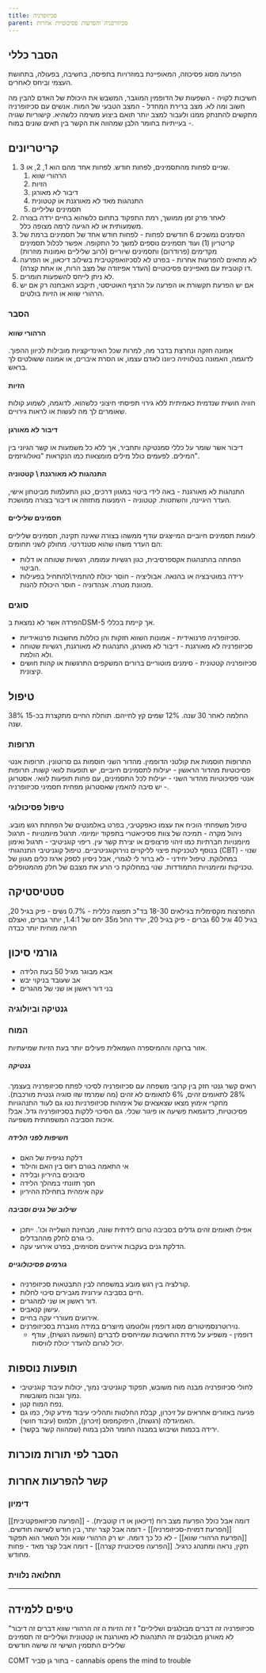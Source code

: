 ```yaml
---
title: סכיזופרניה
parent: סכיזורפניה והפרעות פסיכוטיות אחרות
---
```


## הסבר כללי 
הפרעה מסוג פסיכוזה, המאופיינת במוזרויות בתפיסה, בחשיבה, בפעולה, בתחושת העצמי וביחס לאחרים.

חשיבות לקויה - השפעות של הדופמין המוגבר, המשבש את היכולת של האדם להבין מה חשוב ומה לא.
מצב ברירת המחדל - המצב הטבעי של המוח. אנשים עם סכיזופרניה מתקשים להתנתק ממנו ולעבור למצב יותר תואם ביצוע משימה כלשהיא.
קישוריות שגויה - בעייתיות בחומר הלבן שמהווה את הקשר בין תאים שונים במוח.
## קריטריונים
1. שניים לפחות מהתסמינים, לפחות חודש. לפחות אחד מהם הוא 1, 2, או 3.
	1. הרהורי שווא
	2. הזיות
	3. דיבור לא מאורגן
	4. התנהגות מאד לא מאורגנת או קטטונית
	5. תסמינים שליליים
2. לאחר פרק זמן ממושך, רמת התפקוד בתחום כלשהוא בחיים ירדה בצורה משמעותית או לא הגיעה לרמה מצופה כלל.
3. הסימנים נמשכים 6 חודשים לפחות - לפחות חודש אחד של תסמינים ברמת של קריטריון (1) ועוד תסמינים נוספים למשך כל התקופה. אפשר לכלול תסמינים מקדימים (פרודרום) ותסמינים שיוריים (לרוב שליליים ואמונות מוזרות)
4. לא מתאים להפרעות אחרות - בפרט לא לסכיזואפקטיבית בשילוב דיכאון, או הפרעה דו קוטבית עם מאפיינים פסיכוטיים (העדר אפיזודה של מצב הרוח, או אחת קצרה).
5. לא ניתן לייחס להשפעות חומרים.
6. אם יש הפרעת תקשורת או הפרעה על הרצף האוטיסטי, תיקבע האבחנה רק אם יש הרהורי שווא או הזיות בולטים.
### הסבר

#### הרהורי שווא
אמונה חזקה ונחרצת בדבר מה, למרות שכל האינדיקציות מובילות לכיוון ההפוך. לדוגמה, האמונה בטלוויזיה כיוונו לאדם עצמו, או הסרת איברים, או אמונה ששולטים לך בראש.
#### הזיות
חוויה חושית שנדמית כאמיתית ללא גירוי תפיסתי חיצוני כלשהוא. לדוגמה, לשמוע קולות שאומרים לך מה לעשות או לראות גירויים.
#### דיבור לא מאורגן
דיבור אשר שומר על כללי סמנטיקה ותחביר, אך ללא כל משמעות או קשר הגיוני בין המילים. לפעמים כולל מילים מומצאות כמו הנקראות "נאולוגיזמים".
#### התנהגות לא מאורגנת \ קטטוניה
התנהגות לא מאורגנת - באה לידי ביטוי במגוון דרכים, כגון התעלמות מביטחון אישי, העדר היגיינה, והשתטות.
קטטוניה - הימנעות מתזוזה או דיבור בצורה ממושכת.
#### תסמינים שליליים
לעומת תסמינים חיוביים המייצגים עודף ממשהו בצורה שאינה תקינה, תסמינים שליליים הם העדר משהו שהוא סטנדרטי. 
מחולק לשני תחומים:
*  הפחתה בהתנהגות אקספרסיבית, כגון רגשיות עמומה, רגשיות שטוחה או דלות הביטוי.
* ירידה במוטיבציה או בהנאה.
אבוליציה - חוסר יכולת להתמיד\להתחיל בפעילות מכוונת מטרה.
אנהדוניה - חוסר היכולת להנות.

### סוגים
הפרדה אשר לא נמצאת בDSM-5 אך קיימת בכללי.
* סכיזופרניה פרנואידית - אמונות השווא חזקות והן כוללות מחשבות פרנואידיות.
* סכיזופרניה לא מאורגנת - דיבור לא מאורגן, התנהגות לא מאורגנת, רגשיות שטוחה ולא הולמת.
* סכיזופרניה קטטונית - סימנים מוטוריים ברורים המשקפים התרגשות או קהות חושים קיצונית.
## טיפול
38% החלמה לאחר 30 שנה. 12% שמים קץ לחייהם. 
תוחלת החיים מתקצרת בכ-15 שנה.

### תרופות
התרופות חוסמות את קולטני הדופמין. מהדור השני חוסמות גם סרוטונין.
תרופות אנטי פסיכוטיות מהדור הראשון - יעילות לתסמינים חיוביים, יש תופעות לוואי קשות.
תרופות אנטי פסיכוטיות מהדור השני - יעילות לכל התסמינים, עם פחות תופעות לוואי.
אסטרוגן - יש סיבה להאמין שאסטרוגן מפחית תסמיני סכיזופרניה.
### טיפול פסיכולוגי
טיפול משפחתי הוכיח את עצמו כאפקטיבי, בפרט באלמנטים של הפחתת רגש מובע.
ניהול מקרה - תמיכה של צוות פסיכיאטרי בתפקוד יומיומי.
תרגול מיומנויות - תרגול מיומנויות חברתיות כמו זיהוי פרצופים או יצירת קשר עין.
ריפוי קוגניטיבי - תרגול ואימון בנוסף לטכניקות פיצוי לליקויים נוירוקוגניטיביים.
טיפול קוגניטיבי התנהגותי (CBT) - שנוי במחלוקת.
טיפול יחידני - לא ברור לי לגמרי, אבל ניסיון לספק ארגז כלים מגוון של טכניקות ומיומנויות התמודדות. שנוי במחלוקת כי הרע את מצבם של חלק מהמטופלים.

## סטטיסטיקה
התפרצות מקסימלית בגילאים 18-30 בד"כ
תפוצה כללית - 0.7%
נשים - פיק בגיל 20, בגיל 40 וגיל 60
גברים - פיק בגיל 20, יורד החל מ35
יחס של 1.4:1, יותר גברים, ואצלם חריגה מוחית יותר כבדה
## גורמי סיכון
* אבא מבוגר מגיל 50 בעת הלידה
* אב שעובד בניקוי יבש
* בני דור ראשון או שני של מהגרים
### גנטיקה וביולוגיה
### המוח
אזור ברוקה וההמיספרה השמאלית פעילים יותר בעת הזיות שמיעתיות.
##### גנטיקה
רואים קשר גנטי חזק בין קרובי משפחה עם סכיזופרניה לסיכוי לפתח סכיזופרניה בעצמך. 28% לתאומים זהים, 6% לתאומים לא זהים (מה שמרמז שזו סוגיה גנטית מורכבת).
מחקרי אימוץ מצאו שצאצאים של אימהות סכיזופרניות נטו גם לעוד התנהגויות פסיכוטיות, כדוגמאת פשיעה או פיגור שכלי. גם הסיכוי ללקות בסכיזופרניה גדל. אבל! איכות הסביבה המשפחתית משפיעה.
##### חשיפות לפני הלידה
* דלקת נגיפית של האם
* אי התאמה בגורם רזוס בין האם והילוד
* סיבוכים בהיריון ובלידה
* חסך תזונתי במהלך הלידה
* עקה אימהית בתחילת ההיריון
##### שילוב של גנים וסביבה
* אפילו תאומים זהים גדלים בסביבה טרום לידתית שונה, מבחינת השלייה וכו'. ייתכן כי גורם לחלק מההבדלים.
* הדלקת גנים בעקבות אירועים מסוימים, בפרט אירועי עקה.
##### גורמים פסיכולוגיים
- קורלציה בין רגש מובע במשפחה לבין התבטאות סכיזופרניה.
- חיים בסביבה עירונית מגבירים סיכוי לחלות.
- דור ראשון או שני למהגרים.
- עישון קנאביס.
- אירועים מעוררי עקה בחיים.
- נוירוטרנסמיטורים מסוג דופמין וגלוטמט מיוצרים במידה מוגברת בסכיזופרנים.
	- דופמין - משפיע על מידת החשיבות שמייחסים לדברים (השפעה רגשית), עודף יכול לגרום להעדר יכולת לוויסות.
## תופעות נוספות
- לחולי סכיזופרניה מבנה מוח משובש, תפקוד קוגניטיבי נמוך, יכולות עיבוד קוגניטיבי נמוך וגבוה משובשות.
- נפח המוח קטן.
- פגיעה באזורים אחראים על זיכרון, קבלת החלטות ותהליכי עיבוד מידע קולי, כמו גם האמיגדלה (רגשות), היפוקמפוס (זיכרון), תלמוס (עיבוד חושי).
- ירידה בכמות ושיבוש במבנה החומר הלבן במוח (שמהווה קשר בקשר).
## הסבר לפי תורות מוכרות


## קשר להפרעות אחרות

### דימיון
[[הפרעה סכיזואפקטיבית]] - דומה אבל כולל הפרעת מצב רוח (דיכאון או דו קוטבית).
[[הפרעת דמוית-סכיזופרניה]] - דומה אבל קצר יותר, בין חודש לשישה חודשים.
[[הפרעת הרהורי שווא]] - לא כל כך דומה. יש רק הרהורי שווא וכל השאר הוא תפקוד תקין, נראה ומתנהג כרגיל.
[[הפרעה פסיכוטית קצרה]] - דומה אבל קצר מאד - פחות מחודש.
### תחלואה נלווית
___
## טיפים ללמידה
"סכיזופרניה זה דברים מבולגנים ושליליים"
ז זה הזיות ה זה הרהורי שווא דברים זה דיבור לא מאורגן מבולגנים זה התנהגות לא מאורגנת או קטטונית ושליליים זה תסמינים שליליים
התסמין השישי זה שישה חודשים


COMT בתור גן סביר - cannabis opens the mind to trouble



<script src="https://utteranc.es/client.js"
        repo="AdiShamir/AdiShamir.github.io"
        issue-term="pathname"
        label="comment"
        theme="github-dark"
        crossorigin="anonymous"
        async>
</script>
